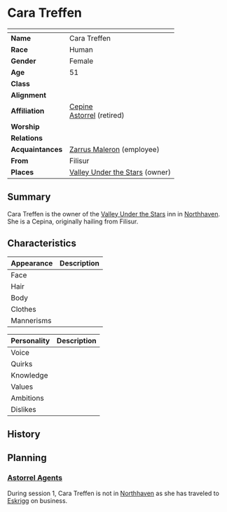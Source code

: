 # Cara Treffen

| []() | |
| --- | --- |
| **Name** | Cara Treffen |
| **Race** | Human |
| **Gender** | Female |
| **Age** | 51 |
| **Class** | |
| **Alignment** | |
| **Affiliation** | [Cepine](../ethnicities/cepine.md)<br />[Astorrel](../civilisations/kingdom-of-astor/organisations/astorrel/astorrel.md) (retired) |
| **Worship** | |
| **Relations** | |
| **Acquaintances** | [Zarrus Maleron](zarrus-maleron.md) (employee) |
| **From** | Filisur |
| **Places** | [Valley Under the Stars](../places/buildings/inns-taverns/valley-under-the-stars.md) (owner) |

## Summary

Cara Treffen is the owner of the [Valley Under the Stars](../places/buildings/inns-taverns/valley-under-the-stars.md) inn in [Northhaven](../places/cities/northhaven.md). She is a Cepina, originally hailing from Filisur.

## Characteristics

| Appearance | Description |
| --- | --- |
| Face | |
| Hair | |
| Body | |
| Clothes | |
| Mannerisms | |

| Personality | Description |
| --- | --- |
| Voice | |
| Quirks | |
| Knowledge | |
| Values | |
| Ambitions | |
| Dislikes | |

## History

## Planning

### [Astorrel Agents](../../campaigns/astorrel-agents/README.md)

During session 1, Cara Treffen is not in [Northhaven](../places/cities/northhaven.md) as she has traveled to [Eskrigg](../places/cities/eskrigg.md) on business.
